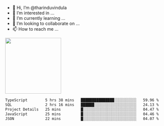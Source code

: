 - 👋 Hi, I’m @tharinduvindula
- 👀 I’m interested in ...
- 🌱 I’m currently learning ...
- 💞️ I’m looking to collaborate on ...
- 📫 How to reach me ...

<!---
tharinduvindula/tharinduvindula is a ✨ special ✨ repository because its `README.md` (this file) appears on your GitHub profile.
You can click the Preview link to take a look at your changes.
--->

<img height="180em" src="https://github-readme-stats.vercel.app/api?username=tharinduvindula&show_icons=true&hide_border=false&&count_private=true&include_all_commits=true" />


<!--START_SECTION:waka-->

```txt
TypeScript        5 hrs 38 mins   ███████████████░░░░░░░░░░   59.96 %
SQL               2 hrs 16 mins   ██████░░░░░░░░░░░░░░░░░░░   24.13 %
Project Details   25 mins         █░░░░░░░░░░░░░░░░░░░░░░░░   04.47 %
JavaScript        25 mins         █░░░░░░░░░░░░░░░░░░░░░░░░   04.46 %
JSON              22 mins         █░░░░░░░░░░░░░░░░░░░░░░░░   04.07 %
```

<!--END_SECTION:waka-->
